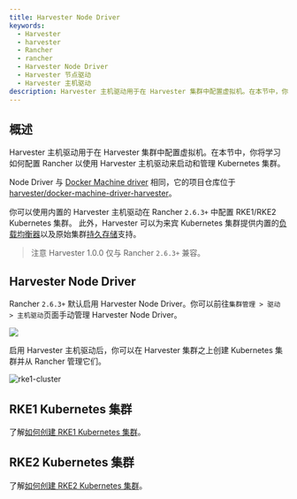 ```yaml
---
title: Harvester Node Driver
keywords:
  - Harvester
  - harvester
  - Rancher
  - rancher
  - Harvester Node Driver
  - Harvester 节点驱动
  - Harvester 主机驱动
description: Harvester 主机驱动用于在 Harvester 集群中配置虚拟机。在本节中，你将学习如何配置 Rancher 以使用 Harvester 主机驱动来启动和管理 Kubernetes 集群。
---
```


## 概述

Harvester 主机驱动用于在 Harvester 集群中配置虚拟机。在本节中，你将学习如何配置 Rancher 以使用 Harvester 主机驱动来启动和管理 Kubernetes 集群。

Node Driver 与 [Docker Machine driver](https://docs.docker.com/machine/) 相同，它的项目仓库位于 [harvester/docker-machine-driver-harvester](https://github.com/harvester/docker-machine-driver-harvester)。

你可以使用内置的 Harvester 主机驱动在 Rancher `2.6.3+` 中配置 RKE1/RKE2 Kubernetes 集群。
此外，Harvester 可以为来宾 Kubernetes 集群提供内置的[负载均衡器](./cloud-provider.md)以及原始集群[持久存储](./csi-driver.md)支持。

> 注意
> Harvester 1.0.0 仅与 Rancher `2.6.3+` 兼容。

## Harvester Node Driver

Rancher `2.6.3+` 默认启用 Harvester Node Driver。你可以前往`集群管理 > 驱动 > 主机驱动`页面手动管理 Harvester Node Driver。

![](assets/harvester-node-driver.png)

启用 Harvester 主机驱动后，你可以在 Harvester 集群之上创建 Kubernetes 集群并从 Rancher 管理它们。

![rke1-cluster](assets/rke1-node-driver.png)

## RKE1 Kubernetes 集群

了解[如何创建 RKE1 Kubernetes 集群](./rke1-cluster.md)。

## RKE2 Kubernetes 集群

了解[如何创建 RKE2 Kubernetes 集群](./rke2-cluster.md)。

